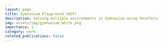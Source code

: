```yaml
---
layout: page
title: Gymnasium Playground (WIP)
description: Solving multiple environments in Gymnasium using Reinforcement Learning.
img: assets/img/gymnasium_white.png
importance: 1
category: work
related_publications: false
---
```

